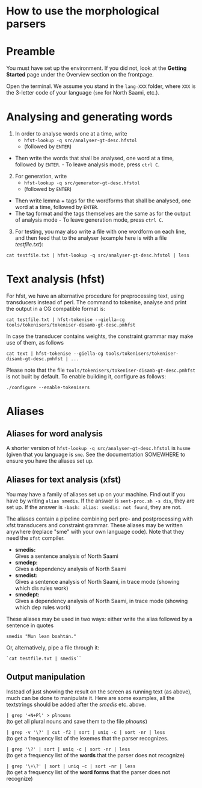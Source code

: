 # How to use the morphological parsers

# Preamble

You must have set up the environment. If you did not, look at the **Getting Started** page under the Overview section on the frontpage.

Open the terminal. We assume you stand in the `lang-XXX` folder, where `XXX` is the 3-letter code of your language (`sme` for North Saami, etc.).

# Analysing and generating words


1.  In order to analyse words one at a time, write 
	- `hfst-lookup -q src/analyser-gt-desc.hfstol` 
	- (followed by `ENTER`)
   - Then write the words that shall be analysed, one word at a time,
    followed by `ENTER`. 
    - To leave analysis mode, press `ctrl C`.
2.  For generation, write
	- `hfst-lookup -q src/generator-gt-desc.hfstol` 
	- (followed by `ENTER`)
   - Then write lemma + tags for the wordforms that shall be analysed, one word at a time, followed by `ENTER`. 
   - The tag format and the tags themselves are the same as for the output of analysis mode
    - To leave generation mode, press `ctrl C`.
3.  For testing, you may also write a file with one wordform on each
    line, and then feed that to the analyser (example here is with a file *testfile.txt*):

`cat testfile.txt | hfst-lookup -q src/analyser-gt-desc.hfstol | less`



# Text analysis (hfst)

For hfst, we have an alternative procedure for preprocessing text, using
transducers instead of perl. The command to tokenise, analyse and print
the output in a CG compatible format is:

`cat testfile.txt | hfst-tokenise --giella-cg tools/tokenisers/tokeniser-disamb-gt-desc.pmhfst`

In case the transducer contains weights, the constraint grammar may make
use of them, as follows

`cat text | hfst-tokenise --giella-cg tools/tokenisers/tokeniser-disamb-gt-desc.pmhfst | ...`

Please note that the file
`tools/tokenisers/tokeniser-disamb-gt-desc.pmhfst` is not built by
default. To enable building it, configure as follows:

`./configure --enable-tokenisers`




# Aliases

## Aliases for word analysis
A shorter version of `hfst-lookup -q src/analyser-gt-desc.hfstol` is `husme` (given that you language is `sme`. See the documentation SOMEWHERE to ensure you have the aliases set up.

## Aliases for text analysis (xfst)
You may have a family of aliases set up on your machine. Find out if you have by writing `alias smedis`. If the answer is `sent-proc.sh -s dis`, they are set up. If the answer is `-bash: alias: smedis: not found`, they are not.

The aliases contain a pipeline combining perl pre- and postprocessing with xfst transducers and constraint grammar. These aliases may be written
anywhere (replace "sme" with your own language code). Note that they need the `xfst` compiler.

-   **smedis:**  
    Gives a sentence analysis of North Saami
-   **smedep:**  
    Gives a dependency analysis of North Saami
-   **smedist:**  
    Gives a sentence analysis of North Saami, in trace mode (showing
    which dis rules work)
-   **smedept:**  
    Gives a dependency analysis of North Saami, in trace mode (showing
    which dep rules work)

These aliases may be used in two ways: either write the alias followed
by a sentence in quotes

    smedis "Mun lean boahtán."

Or, alternatively, pipe a file through it:

    `cat testfile.txt | smedis``


## Output manipulation

Instead of just showing the result on the screen as running text (as
above), much can be done to manipulate it. Here are some examples, all
the textstrings should be added after the *smedis* etc. above.

`| grep '+N+Pl' > plnouns`  
(to get all plural nouns and save them to the file *plnouns*)

`| grep -v '\?' | cut -f2 | sort | uniq -c | sort -nr | less `  
(to get a frequency list of the lexemes that the parser recognizes.

`| grep '\?' | sort | uniq -c | sort -nr | less `  
(to get a frequency list of the **words** that the parser does not
recognize)

`| grep '\+\?' | sort | uniq -c | sort -nr | less `  
(to get a frequency list of the **word forms** that the parser does not
recognize)
